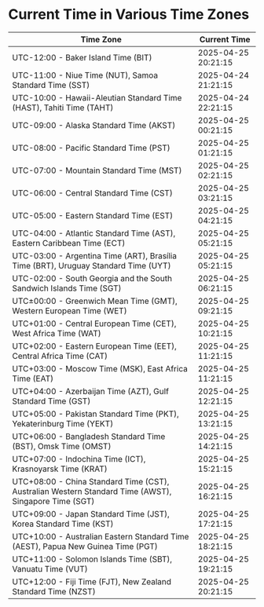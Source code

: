 # Current Time in Various Time Zones

| Time Zone | Current Time |
|-----------|--------------|
| UTC-12:00 - Baker Island Time (BIT) | 2025-04-25 20:21:15 |
| UTC-11:00 - Niue Time (NUT), Samoa Standard Time (SST) | 2025-04-24 21:21:15 |
| UTC-10:00 - Hawaii-Aleutian Standard Time (HAST), Tahiti Time (TAHT) | 2025-04-24 22:21:15 |
| UTC-09:00 - Alaska Standard Time (AKST) | 2025-04-25 00:21:15 |
| UTC-08:00 - Pacific Standard Time (PST) | 2025-04-25 01:21:15 |
| UTC-07:00 - Mountain Standard Time (MST) | 2025-04-25 02:21:15 |
| UTC-06:00 - Central Standard Time (CST) | 2025-04-25 03:21:15 |
| UTC-05:00 - Eastern Standard Time (EST) | 2025-04-25 04:21:15 |
| UTC-04:00 - Atlantic Standard Time (AST), Eastern Caribbean Time (ECT) | 2025-04-25 05:21:15 |
| UTC-03:00 - Argentina Time (ART), Brasília Time (BRT), Uruguay Standard Time (UYT) | 2025-04-25 05:21:15 |
| UTC-02:00 - South Georgia and the South Sandwich Islands Time (SGT) | 2025-04-25 06:21:15 |
| UTC±00:00 - Greenwich Mean Time (GMT), Western European Time (WET) | 2025-04-25 09:21:15 |
| UTC+01:00 - Central European Time (CET), West Africa Time (WAT) | 2025-04-25 10:21:15 |
| UTC+02:00 - Eastern European Time (EET), Central Africa Time (CAT) | 2025-04-25 11:21:15 |
| UTC+03:00 - Moscow Time (MSK), East Africa Time (EAT) | 2025-04-25 11:21:15 |
| UTC+04:00 - Azerbaijan Time (AZT), Gulf Standard Time (GST) | 2025-04-25 12:21:15 |
| UTC+05:00 - Pakistan Standard Time (PKT), Yekaterinburg Time (YEKT) | 2025-04-25 13:21:15 |
| UTC+06:00 - Bangladesh Standard Time (BST), Omsk Time (OMST) | 2025-04-25 14:21:15 |
| UTC+07:00 - Indochina Time (ICT), Krasnoyarsk Time (KRAT) | 2025-04-25 15:21:15 |
| UTC+08:00 - China Standard Time (CST), Australian Western Standard Time (AWST), Singapore Time (SGT) | 2025-04-25 16:21:15 |
| UTC+09:00 - Japan Standard Time (JST), Korea Standard Time (KST) | 2025-04-25 17:21:15 |
| UTC+10:00 - Australian Eastern Standard Time (AEST), Papua New Guinea Time (PGT) | 2025-04-25 18:21:15 |
| UTC+11:00 - Solomon Islands Time (SBT), Vanuatu Time (VUT) | 2025-04-25 19:21:15 |
| UTC+12:00 - Fiji Time (FJT), New Zealand Standard Time (NZST) | 2025-04-25 20:21:15 |

